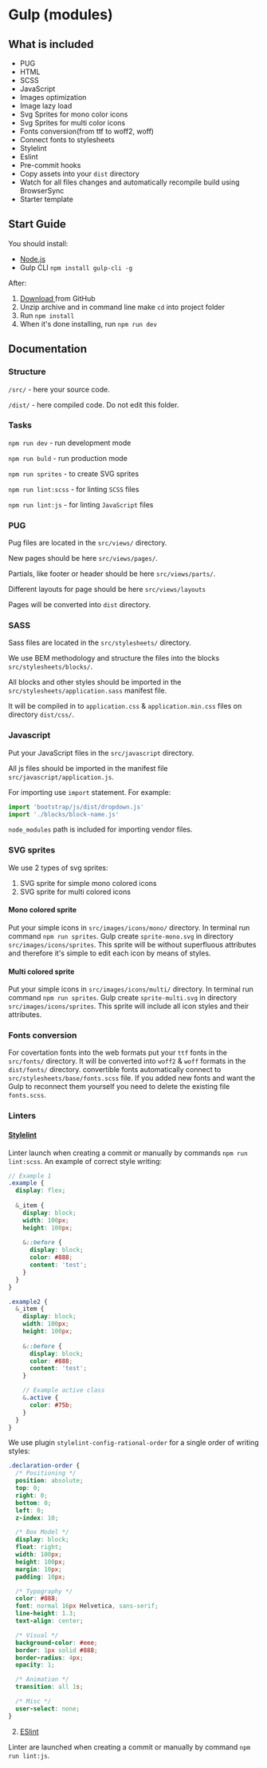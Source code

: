 # Gulp (modules)
## What is included
- PUG
- HTML
- SCSS
- JavaScript
- Images optimization
- Image lazy load
- Svg Sprites for mono color icons
- Svg Sprites for multi color icons
- Fonts conversion(from ttf to woff2, woff)
- Connect fonts to stylesheets
- Stylelint
- Eslint
- Pre-commit hooks 
- Copy assets into your `dist` directory
- Watch for all files changes and automatically recompile build using BrowserSync
- Starter template

## Start Guide
You should install:
- [Node.js](http://nodejs.org)
- Gulp CLI `npm install gulp-cli -g`

After:
1. [Download ](https://github.com/NPavliuk/gulp-modules/archive/master.zip) from GitHub
2. Unzip archive and in command line make `cd` into project folder
3. Run `npm install`
4. When it's done installing, run `npm run dev`

## Documentation

### Structure

`/src/` - here your source code.

`/dist/` - here compiled code. Do not edit this folder.

### Tasks
`npm run dev` - run development mode

`npm run buld` - run production mode

`npm run sprites` - to create SVG sprites

`npm run lint:scss` - for linting `SCSS` files

`npm run lint:js` - for linting `JavaScript` files

### PUG

Pug files are located in the `src/views/` directory.

New pages should be here `src/views/pages/`.

Partials, like footer or header should be here `src/views/parts/`.

Different layouts for page should be here `src/views/layouts`

Pages will be converted into `dist` directory.

### SASS

Sass files are located in the `src/stylesheets/` directory.

We use BEM methodology and structure the files into the blocks `src/stylesheets/blocks/`.

All blocks and other styles should be imported in the `src/stylesheets/application.sass` manifest file.

It will be compiled in to `application.css` & `application.min.css` files on directory `dist/css/`.

### Javascript

Put your JavaScript files in the `src/javascript` directory.

All js files should be imported in the manifest file `src/javascript/application.js`.

For importing use `import` statement. For example:

```js
import 'bootstrap/js/dist/dropdown.js'
import './blocks/block-name.js'
```

`node_modules` path is included for importing vendor files.

### SVG sprites

We use 2 types of svg sprites:
1. SVG sprite for simple mono colored icons
2. SVG sprite for multi colored icons

#### Mono colored sprite 

Put your simple icons in `src/images/icons/mono/` directory.
In terminal run command  `npm run sprites`. Gulp create `sprite-mono.svg` in directory `src/images/icons/sprites`.
This sprite will be without superfluous attributes and therefore it's simple to edit each icon by means of styles.

#### Multi colored sprite

Put your simple icons in `src/images/icons/multi/` directory.
In terminal run command  `npm run sprites`. Gulp create `sprite-multi.svg` in directory `src/images/icons/sprites`.
This sprite will include all icon styles and their attributes.

### Fonts conversion

For covertation fonts into the web formats put your `ttf` fonts in the `src/fonts/` directory. It will be converted into `woff2` & `woff` formats in the `dist/fonts/` directory.
convertible fonts automatically connect to `src/stylesheets/base/fonts.scss` file.
If you added new fonts and want the Gulp to reconnect them yourself you need to delete the existing file `fonts.scss`.

### Linters

#### [Stylelint](https://stylelint.io/)

Linter launch when creating a commit or manually by commands `npm run lint:scss`.
An example of correct style writing:

```scss
// Example 1
.example {
  display: flex;
  
  &_item {
    display: block;
    width: 100px;
    height: 100px;
    
    &::before {
      display: block;
      color: #888;
      content: 'test';
    }
  }
}

.example2 {
  &_item {
    display: block;
    width: 100px;
    height: 100px;
    
    &::before {
      display: block;
      color: #888;
      content: 'test';
    }

    // Example active class
    &.active {
      color: #75b;
    }
  }
}
```

We use plugin `stylelint-config-rational-order` for a single order of writing styles:

```scss
.declaration-order {
  /* Positioning */
  position: absolute;
  top: 0;
  right: 0;
  bottom: 0;
  left: 0;
  z-index: 10;

  /* Box Model */
  display: block;
  float: right;
  width: 100px;
  height: 100px;
  margin: 10px;
  padding: 10px;

  /* Typography */
  color: #888;
  font: normal 16px Helvetica, sans-serif;
  line-height: 1.3;
  text-align: center;

  /* Visual */
  background-color: #eee;
  border: 1px solid #888;
  border-radius: 4px;
  opacity: 1;

  /* Animation */
  transition: all 1s;

  /* Misc */
  user-select: none;
}
```

2. [ESlint](https://eslint.org/)

Linter are launched when creating a commit or manually by command  `npm run lint:js`.




